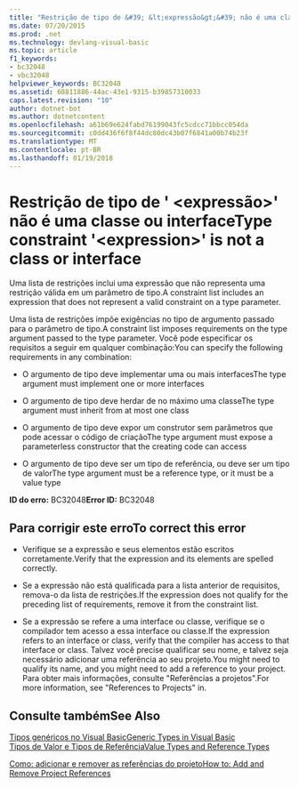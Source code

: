 ```yaml
---
title: "Restrição de tipo de &#39; &lt;expressão&gt;&#39; não é uma classe ou interface"
ms.date: 07/20/2015
ms.prod: .net
ms.technology: devlang-visual-basic
ms.topic: article
f1_keywords:
- bc32048
- vbc32048
helpviewer_keywords: BC32048
ms.assetid: 68811886-44ac-43e1-9315-b39857310033
caps.latest.revision: "10"
author: dotnet-bot
ms.author: dotnetcontent
ms.openlocfilehash: a61b69e624fabd76199043fc5cdcc71bbcc054da
ms.sourcegitcommit: c0dd436f6f8f44dc80dc43b07f6841a00b74b23f
ms.translationtype: MT
ms.contentlocale: pt-BR
ms.lasthandoff: 01/19/2018
---
```

# <a name="type-constraint-39ltexpressiongt39-is-not-a-class-or-interface"></a><span data-ttu-id="9c827-102">Restrição de tipo de &#39; &lt;expressão&gt;&#39; não é uma classe ou interface</span><span class="sxs-lookup"><span data-stu-id="9c827-102">Type constraint &#39;&lt;expression&gt;&#39; is not a class or interface</span></span>
<span data-ttu-id="9c827-103">Uma lista de restrições inclui uma expressão que não representa uma restrição válida em um parâmetro de tipo.</span><span class="sxs-lookup"><span data-stu-id="9c827-103">A constraint list includes an expression that does not represent a valid constraint on a type parameter.</span></span>  
  
 <span data-ttu-id="9c827-104">Uma lista de restrições impõe exigências no tipo de argumento passado para o parâmetro de tipo.</span><span class="sxs-lookup"><span data-stu-id="9c827-104">A constraint list imposes requirements on the type argument passed to the type parameter.</span></span> <span data-ttu-id="9c827-105">Você pode especificar os requisitos a seguir em qualquer combinação:</span><span class="sxs-lookup"><span data-stu-id="9c827-105">You can specify the following requirements in any combination:</span></span>  
  
-   <span data-ttu-id="9c827-106">O argumento de tipo deve implementar uma ou mais interfaces</span><span class="sxs-lookup"><span data-stu-id="9c827-106">The type argument must implement one or more interfaces</span></span>  
  
-   <span data-ttu-id="9c827-107">O argumento de tipo deve herdar de no máximo uma classe</span><span class="sxs-lookup"><span data-stu-id="9c827-107">The type argument must inherit from at most one class</span></span>  
  
-   <span data-ttu-id="9c827-108">O argumento de tipo deve expor um construtor sem parâmetros que pode acessar o código de criação</span><span class="sxs-lookup"><span data-stu-id="9c827-108">The type argument must expose a parameterless constructor that the creating code can access</span></span>  
  
-   <span data-ttu-id="9c827-109">O argumento de tipo deve ser um tipo de referência, ou deve ser um tipo de valor</span><span class="sxs-lookup"><span data-stu-id="9c827-109">The type argument must be a reference type, or it must be a value type</span></span>  
  
 <span data-ttu-id="9c827-110">**ID do erro:** BC32048</span><span class="sxs-lookup"><span data-stu-id="9c827-110">**Error ID:** BC32048</span></span>  
  
## <a name="to-correct-this-error"></a><span data-ttu-id="9c827-111">Para corrigir este erro</span><span class="sxs-lookup"><span data-stu-id="9c827-111">To correct this error</span></span>  
  
-   <span data-ttu-id="9c827-112">Verifique se a expressão e seus elementos estão escritos corretamente.</span><span class="sxs-lookup"><span data-stu-id="9c827-112">Verify that the expression and its elements are spelled correctly.</span></span>  
  
-   <span data-ttu-id="9c827-113">Se a expressão não está qualificada para a lista anterior de requisitos, remova-o da lista de restrições.</span><span class="sxs-lookup"><span data-stu-id="9c827-113">If the expression does not qualify for the preceding list of requirements, remove it from the constraint list.</span></span>  
  
-   <span data-ttu-id="9c827-114">Se a expressão se refere a uma interface ou classe, verifique se o compilador tem acesso a essa interface ou classe.</span><span class="sxs-lookup"><span data-stu-id="9c827-114">If the expression refers to an interface or class, verify that the compiler has access to that interface or class.</span></span> <span data-ttu-id="9c827-115">Talvez você precise qualificar seu nome, e talvez seja necessário adicionar uma referência ao seu projeto.</span><span class="sxs-lookup"><span data-stu-id="9c827-115">You might need to qualify its name, and you might need to add a reference to your project.</span></span> <span data-ttu-id="9c827-116">Para obter mais informações, consulte "Referências a projetos".</span><span class="sxs-lookup"><span data-stu-id="9c827-116">For more information, see "References to Projects" in.</span></span>  
  
## <a name="see-also"></a><span data-ttu-id="9c827-117">Consulte também</span><span class="sxs-lookup"><span data-stu-id="9c827-117">See Also</span></span>  
 [<span data-ttu-id="9c827-118">Tipos genéricos no Visual Basic</span><span class="sxs-lookup"><span data-stu-id="9c827-118">Generic Types in Visual Basic</span></span>](../../visual-basic/programming-guide/language-features/data-types/generic-types.md)  
 [<span data-ttu-id="9c827-119">Tipos de Valor e Tipos de Referência</span><span class="sxs-lookup"><span data-stu-id="9c827-119">Value Types and Reference Types</span></span>](../../visual-basic/programming-guide/language-features/data-types/value-types-and-reference-types.md)  
   
 [<span data-ttu-id="9c827-120">Como: adicionar e remover as referências do projeto</span><span class="sxs-lookup"><span data-stu-id="9c827-120">How to: Add and Remove Project References</span></span>](http://msdn.microsoft.com/library/f51b784d-0bc8-4c19-a898-e560d5ed696b)

